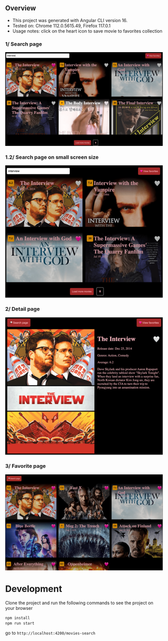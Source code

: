 ## Overview

- This project was generated with Angular CLI version 16.
- Tested on: Chrome 112.0.5615.49, Firefox 117.0.1 
- Usage notes: click on the heart icon to save movie to favorites collection

### 1/ Search page
<img src="screenshots/1-search.png" />

### 1.2/ Search page on small screen size
<img src="screenshots/1.2-search.png" />

### 2/ Detail page
<img src="screenshots/2-detail.png" />

### 3/ Favorite page
<img src="screenshots/3-favorite.png" />

# Development

Clone the project and run the following commands to see the project on your browser

```bash
npm install
npm run start
```

go to  `http://localhost:4200/movies-search`